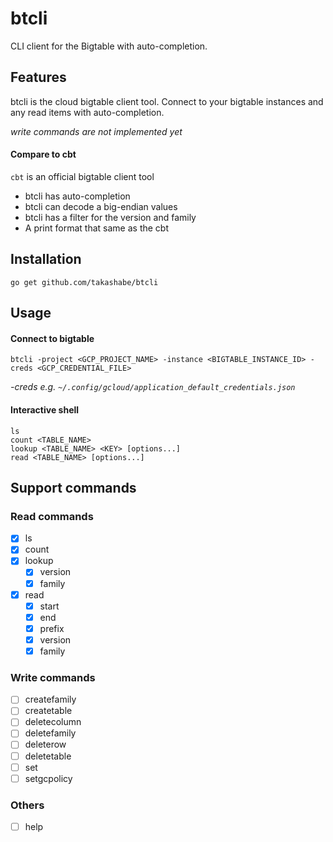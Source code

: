 # btcli

CLI client for the Bigtable with auto-completion.

## Features

btcli is the cloud bigtable client tool.  Connect to your bigtable instances and any read items with auto-completion.

_write commands are not implemented yet_

#### Compare to cbt

`cbt` is an official bigtable client tool

- btcli has auto-completion
- btcli can decode a big-endian values
- btcli has a filter for the version and family
- A print format that same as the cbt

## Installation

```
go get github.com/takashabe/btcli
```

## Usage

#### Connect to bigtable

```
btcli -project <GCP_PROJECT_NAME> -instance <BIGTABLE_INSTANCE_ID> -creds <GCP_CREDENTIAL_FILE>
```

_-creds e.g. `~/.config/gcloud/application_default_credentials.json`_

#### Interactive shell

```
ls
count <TABLE_NAME>
lookup <TABLE_NAME> <KEY> [options...]
read <TABLE_NAME> [options...]
```

## Support commands

### Read commands

- [x] ls
- [x] count
- [x] lookup
    - [x] version
    - [x] family
- [x] read
    - [x] start
    - [x] end
    - [x] prefix
    - [x] version
    - [x] family

### Write commands

- [ ] createfamily
- [ ] createtable
- [ ] deletecolumn
- [ ] deletefamily
- [ ] deleterow
- [ ] deletetable
- [ ] set
- [ ] setgcpolicy

### Others

- [ ] help
